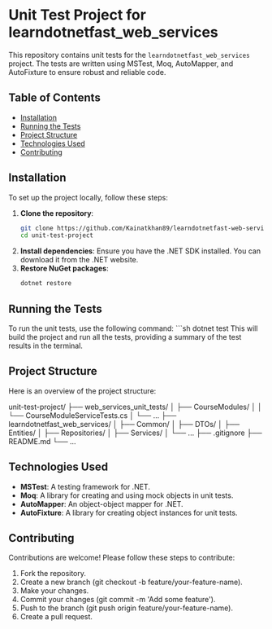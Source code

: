 # Unit Test Project for learndotnetfast_web_services

This repository contains unit tests for the `learndotnetfast_web_services` project. The tests are written using MSTest, Moq, AutoMapper, and AutoFixture to ensure robust and reliable code.

## Table of Contents

- [Installation](#installation)
- [Running the Tests](#running-the-tests)
- [Project Structure](#project-structure)
- [Technologies Used](#technologies-used)
- [Contributing](#contributing)

## Installation

To set up the project locally, follow these steps:

1. **Clone the repository**:
   ```sh
   git clone https://github.com/Kainatkhan89/learndotnetfast-web-services.git
   cd unit-test-project
2. **Install dependencies**:
    Ensure you have the .NET SDK installed. You can download it from the .NET website.
3. **Restore NuGet packages**:
    ```sh
    dotnet restore
## Running the Tests
To run the unit tests, use the following command:
    ```sh
    dotnet test
    This will build the project and run all the tests, providing a summary of the test results in the terminal.

## Project Structure
Here is an overview of the project structure:

  unit-test-project/
  ├── web_services_unit_tests/
  │   ├── CourseModules/
  │   │   └── CourseModuleServiceTests.cs
  │   └── ...
  ├── learndotnetfast_web_services/
  │   ├── Common/
  │   ├── DTOs/
  │   ├── Entities/
  │   ├── Repositories/
  │   ├── Services/
  │   └── ...
  ├── .gitignore
  ├── README.md
  └── ...
## Technologies Used
- **MSTest**: A testing framework for .NET.
- **Moq**: A library for creating and using mock objects in unit tests.
- **AutoMapper**: An object-object mapper for .NET.
- **AutoFixture**: A library for creating object instances for unit tests.

## Contributing
Contributions are welcome! Please follow these steps to contribute:

1. Fork the repository.
2. Create a new branch (git checkout -b feature/your-feature-name).
3. Make your changes.
4. Commit your changes (git commit -m 'Add some feature').
5. Push to the branch (git push origin feature/your-feature-name).
6. Create a pull request.
